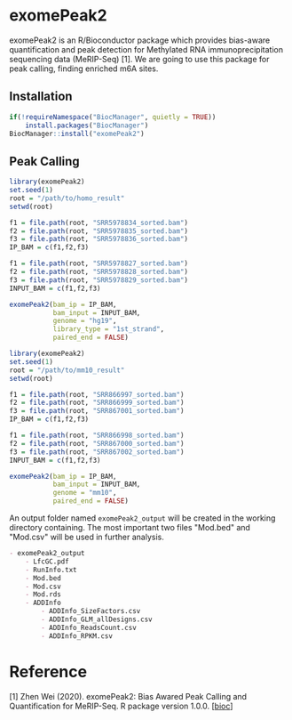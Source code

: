 # exomePeak2

exomePeak2 is an R/Bioconductor package which provides bias-aware quantification and peak detection for Methylated RNA immunoprecipitation sequencing data (MeRIP-Seq) [1]. We are going to use this package for peak calling, finding enriched m6A sites.



## Installation

```R
if(!requireNamespace("BiocManager", quietly = TRUE))
    install.packages("BiocManager")
BiocManager::install("exomePeak2")
```



## Peak Calling

```R
library(exomePeak2)
set.seed(1)
root = "/path/to/homo_result"
setwd(root)

f1 = file.path(root, "SRR5978834_sorted.bam")
f2 = file.path(root, "SRR5978835_sorted.bam")
f3 = file.path(root, "SRR5978836_sorted.bam")
IP_BAM = c(f1,f2,f3) 

f1 = file.path(root, "SRR5978827_sorted.bam")
f2 = file.path(root, "SRR5978828_sorted.bam")
f3 = file.path(root, "SRR5978829_sorted.bam")
INPUT_BAM = c(f1,f2,f3)

exomePeak2(bam_ip = IP_BAM,
           bam_input = INPUT_BAM,
           genome = "hg19",
           library_type = "1st_strand",
           paired_end = FALSE)
```

```R
library(exomePeak2)
set.seed(1)
root = "/path/to/mm10_result"
setwd(root)

f1 = file.path(root, "SRR866997_sorted.bam")
f2 = file.path(root, "SRR866999_sorted.bam")
f3 = file.path(root, "SRR867001_sorted.bam")
IP_BAM = c(f1,f2,f3) 

f1 = file.path(root, "SRR866998_sorted.bam")
f2 = file.path(root, "SRR867000_sorted.bam")
f3 = file.path(root, "SRR867002_sorted.bam")
INPUT_BAM = c(f1,f2,f3)

exomePeak2(bam_ip = IP_BAM,
           bam_input = INPUT_BAM,
           genome = "mm10",
           paired_end = FALSE)
```



An output folder named `exomePeak2_output` will be created in the working directory containing. The most important two files "Mod.bed" and "Mod.csv" will be used in further analysis.

```markdown
- exomePeak2_output
	- LfcGC.pdf
	- RunInfo.txt
	- Mod.bed
	- Mod.csv
	- Mod.rds
	- ADDInfo
		- ADDInfo_SizeFactors.csv
		- ADDInfo_GLM_allDesigns.csv
		- ADDInfo_ReadsCount.csv
		- ADDInfo_RPKM.csv
```



# Reference

[1] Zhen Wei (2020). exomePeak2: Bias Awared Peak Calling and Quantification for MeRIP-Seq. R package version 1.0.0. [[bioc](http://www.bioconductor.org/packages/release/bioc/html/exomePeak2.html)]


